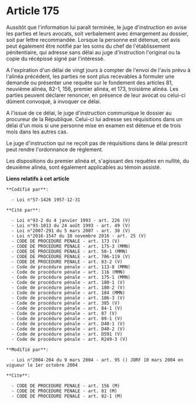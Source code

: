 # Article 175

Aussitôt que l'information lui paraît terminée, le juge d'instruction en avise les parties et leurs avocats, soit verbalement
avec émargement au dossier, soit par lettre recommandée. Lorsque la personne est détenue, cet avis peut également être
notifié par les soins du chef de l'établissement pénitentiaire, qui adresse sans délai au juge d'instruction l'original ou la
copie du récépissé signé par l'intéressé.

A l'expiration d'un délai de vingt jours à compter de l'envoi de l'avis prévu à l'alinéa précédent, les parties ne sont plus
recevables à formuler une demande ou présenter une requête sur le fondement des articles 81, neuvième alinéa, 82-1, 156,
premier alinéa, et 173, troisième alinéa. Les parties peuvent déclarer renoncer, en présence de leur avocat ou celui-ci
dûment convoqué, à invoquer ce délai.

A l'issue de ce délai, le juge d'instruction communique le dossier au procureur de la République. Celui-ci lui adresse ses
réquisitions dans un délai d'un mois si une personne mise en examen est détenue et de trois mois dans les autres cas.

Le juge d'instruction qui ne reçoit pas de réquisitions dans le délai prescrit peut rendre l'ordonnance de règlement.

Les dispositions du premier alinéa et, s'agissant des requêtes en nullité, du deuxième alinéa, sont également applicables au
témoin assisté.

**Liens relatifs à cet article**

	**Codifié par**:

	  - Loi n°57-1426 1957-12-31

	**Cité par**:

	  - Loi n°93-2 du 4 janvier 1993 - art. 226 (V)
	  - Loi n°93-1013 du 24 août 1993 - art. 49 (V)
	  - Loi n°2007-291 du 5 mars 2007 - art. 30 (V)
	  - Loi n°2016-1547 du 18 novembre 2016 - art. 25 (V)
	  - CODE DE PROCEDURE PENALE - art. 173 (V)
	  - CODE DE PROCEDURE PENALE - art. 175-3 (MMN)
	  - CODE DE PROCEDURE PENALE - art. 50-1 (MMN)
	  - CODE DE PROCEDURE PENALE - art. 706-119 (V)
	  - CODE DE PROCEDURE PENALE - art. 83-2 (V)
	  - Code de procédure pénale - art. 113-8 (MMN)
	  - Code de procédure pénale - art. 116 (MMN)
	  - Code de procédure pénale - art. 175-1 (MMN)
	  - Code de procédure pénale - art. 180-1 (V)
	  - Code de procédure pénale - art. 180-2 (V)
	  - Code de procédure pénale - art. 184 (MMN)
	  - Code de procédure pénale - art. 186-3 (V)
	  - Code de procédure pénale - art. 385 (V)
	  - Code de procédure pénale - art. 84-1 (V)
	  - Code de procédure pénale - art. 87 (V)
	  - Code de procédure pénale - art. 89-1 (V)
	  - Code de procédure pénale - art. D40-1 (V)
	  - Code de procédure pénale - art. D40-2 (V)
	  - Code de procédure pénale - art. D591 (V)
	  - Code de procédure pénale - art. R249-3 (V)

	**Modifié par**:

	  - Loi n°2004-204 du 9 mars 2004 - art. 95 () JORF 10 mars 2004 en vigueur le 1er octobre 2004

	**Cite**:

	  - CODE DE PROCEDURE PENALE - art. 156 (M)
	  - CODE DE PROCEDURE PENALE - art. 81 (M)
	  - CODE DE PROCEDURE PENALE - art. 82-1 (M)

